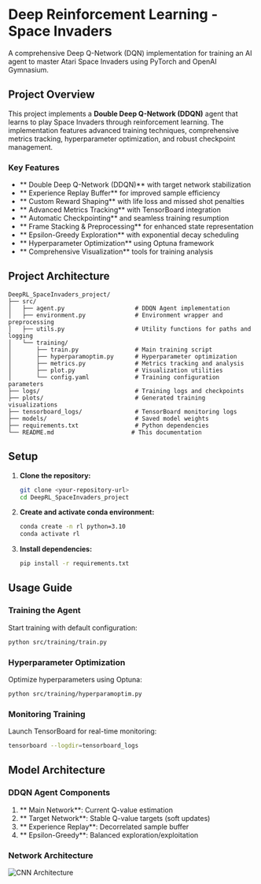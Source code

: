 # Deep Reinforcement Learning - Space Invaders

A comprehensive Deep Q-Network (DQN) implementation for training an AI agent to master Atari Space Invaders using PyTorch and OpenAI Gymnasium.

## Project Overview

This project implements a **Double Deep Q-Network (DDQN)** agent that learns to play Space Invaders through reinforcement learning. The implementation features advanced training techniques, comprehensive metrics tracking, hyperparameter optimization, and robust checkpoint management.

### Key Features

- ** Double Deep Q-Network (DDQN)** with target network stabilization
- ** Experience Replay Buffer** for improved sample efficiency
- ** Custom Reward Shaping** with life loss and missed shot penalties
- ** Advanced Metrics Tracking** with TensorBoard integration
- ** Automatic Checkpointing** and seamless training resumption
- ** Frame Stacking & Preprocessing** for enhanced state representation
- ** Epsilon-Greedy Exploration** with exponential decay scheduling
- ** Hyperparameter Optimization** using Optuna framework
- ** Comprehensive Visualization** tools for training analysis

## Project Architecture

```
DeepRL_SpaceInvaders_project/
├── src/
│   ├── agent.py                    # DDQN Agent implementation
│   ├── environment.py              # Environment wrapper and preprocessing
│   ├── utils.py                    # Utility functions for paths and logging
│   └── training/
│       ├── train.py                # Main training script
│       ├── hyperparamoptim.py      # Hyperparameter optimization
│       ├── metrics.py              # Metrics tracking and analysis
│       ├── plot.py                 # Visualization utilities
│       └── config.yaml             # Training configuration parameters
├── logs/                           # Training logs and checkpoints
├── plots/                          # Generated training visualizations
├── tensorboard_logs/               # TensorBoard monitoring logs
├── models/                         # Saved model weights
├── requirements.txt                # Python dependencies
└── README.md                      # This documentation
```


## Setup

1. **Clone the repository:**
   ```bash
   git clone <your-repository-url>
   cd DeepRL_SpaceInvaders_project
   ```

2. **Create and activate conda environment:**
   ```bash
   conda create -n rl python=3.10
   conda activate rl
   ```

3. **Install dependencies:**
   ```bash
   pip install -r requirements.txt
   ```


## Usage Guide

### Training the Agent

Start training with default configuration:
```bash
python src/training/train.py
```


### Hyperparameter Optimization

Optimize hyperparameters using Optuna:
```bash
python src/training/hyperparamoptim.py
```

### Monitoring Training

Launch TensorBoard for real-time monitoring:
```bash
tensorboard --logdir=tensorboard_logs
```

## Model Architecture

### DDQN Agent Components

1. ** Main Network**: Current Q-value estimation
2. ** Target Network**: Stable Q-value targets (soft updates)
3. ** Experience Replay**: Decorrelated sample buffer
4. ** Epsilon-Greedy**: Balanced exploration/exploitation

### Network Architecture

![CNN Architecture](plots/conv_nn_architecture.svg)